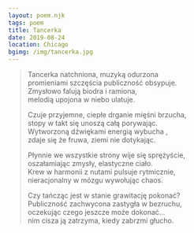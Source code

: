 ```yaml
---
layout: poem.njk
tags: poem
title: Tancerka
date: 2019-08-24
location: Chicago
bgimg: /img/tancerka.jpg
---
```


> Tancerka natchniona, muzyką odurzona  
> promieniami szczęścia publiczność obsypuje.  
> Zmysłowo falują biodra i ramiona,                      
> melodią upojona w niebo ulatuje.                        
> 
> Czuje przyjemne, ciepłe drganie mięśni brzucha,         
> stopy w takt się unoszą całą porywając.  
> Wytworzoną dźwiękami energią wybucha ,                 
> zdaje się że fruwa, ziemi nie dotykając.  
> 
> Płynnie we wszystkie strony wije się sprężyście,       
> oszałamiając zmysły, elastyczne ciało.                       
> Krew w harmonii z nutami pulsuje rytmicznie,  
> nieracjonalny w mózgu wywołując chaos.  
>                                     
> Czy tańcząc jest w stanie grawitację pokonać?  
> Publiczność zachwycona zastygła w bezruchu,  
> oczekując czego jeszcze może dokonać...  
> nim cisza ją zatrzyma, kiedy zabrzmi głucho.  
> 
